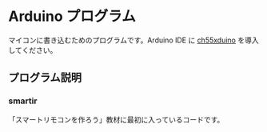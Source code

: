 # Arduino プログラム

マイコンに書き込むためのプログラムです。Arduino IDE に [ch55xduino](https://github.com/DeqingSun/ch55xduino) を導入してください。

## プログラム説明

### smartir

「スマートリモコンを作ろう」教材に最初に入っているコードです。
